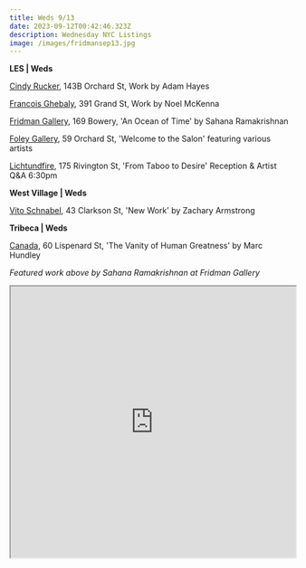 ```yaml
---
title: Weds 9/13
date: 2023-09-12T00:42:46.323Z
description: Wednesday NYC Listings
image: /images/fridmansep13.jpg
---
```

**LES | Weds**

[Cindy Rucker](https://www.cindyruckergallery.com/), 143B Orchard St, Work by Adam Hayes

[Francois Ghebaly](http://ghebaly.com/), 391 Grand St, Work by Noel McKenna

[Fridman Gallery](https://www.fridmangallery.com/an-ocean-of-time), 169 Bowery, 'An Ocean of Time' by Sahana Ramakrishnan

[Foley Gallery](http://www.foleygallery.com/shows/welcome-to-the-salon), 59 Orchard St, 'Welcome to the Salon' featuring various artists

[L﻿ichtundfire](https://www.lichtundfire.com/), 175 Rivington St, 'From Taboo to Desire' Reception & Artist Q&A 6:30pm

**W﻿est Village | Weds**

[Vito Schnabel](https://www.vitoschnabel.com/exhibitions/zachary-armstrong), 43 Clarkson St, 'New Work' by Zachary Armstrong

**T﻿ribeca | Weds**

[Canada](https://www.canadanewyork.com/exhibitions/2023/the-vanity-of-human-greatness/), 60 Lispenard St, 'The Vanity of Human Greatness' by Marc Hundley

*F﻿eatured work above by Sahana Ramakrishnan at Fridman Gallery*

<iframe src="https://www.google.com/maps/d/u/1/embed?mid=1ljrkQmmNKoBx1gL-q9zp7P9z97fwUI4&ehbc=2E312F" width="100%" height="480"></iframe>